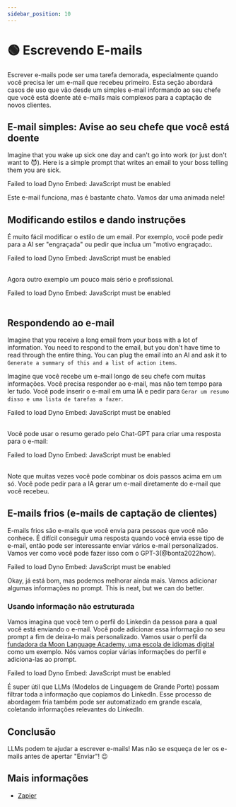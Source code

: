 ```yaml
---
sidebar_position: 10
---
```


# 🟢 Escrevendo E-mails

Escrever e-mails pode ser uma tarefa demorada, especialmente quando você precisa ler um e-mail que recebeu primeiro. Esta seção abordará casos de uso que vão desde um simples e-mail informando ao seu chefe que você está doente até e-mails mais complexos para a captação de novos clientes.


## E-mail simples: Avise ao seu chefe que você está doente

Imagine that you wake up sick one day and can't go into work (or just don't want to 😈). Here is a simple prompt that writes an email to your boss telling them you are sick. 

<div trydyno-embed="" openai-model="text-davinci-003" initial-prompt="Meu nome: Gabriella\nNome do meu chefe: Billy\n\nEscreva um e-mail para o meu chefe dizendo que não vou trabalhar hoje porque estou doente." initial-response="Assunto: Ausência hoje de Gabriella\n\nOlá Billy,\n\nEspero que este e-mail o encontre bem. Infelizmente, não poderei comparecer ao trabalho hoje, pois estou doente e não me sinto bem o suficiente para trabalhar.\nEu já avisei meus colegas de equipe e estou disponível para trabalhar remotamente, se necessário, durante o dia.\nSe você precisar de alguma coisa urgente, por favor, avise-me e farei o meu melhor para ajudar de alguma forma.\nObrigada pela compreensão.\nAtenciosamente,\nGabriella" max-tokens="256" box-rows="8" model-temp="0" top-p="0">
    <noscript>Failed to load Dyno Embed: JavaScript must be enabled</noscript>
</div>

Este e-mail funciona, mas é bastante chato. Vamos dar uma animada nele!

## Modificando estilos e dando instruções

É muito fácil modificar o estilo de um email. Por exemplo, você pode pedir para a AI ser "engraçada" ou pedir que inclua um "motivo engraçado:.


<div trydyno-embed="" openai-model="text-davinci-003" initial-prompt="Meu nome: Gabriella\nNome do meu chefe: Billy\n\nEscreva um e-mail engraçado porém profissional para o meu chefe dizendo que não vou trabalhar hoje porque estou doente. Seja breve e mantenha consistência. Inclua um motivo para a minha ausência." initial-response="Assunto: Desaparecida em Ação: Gabriella está fora hoje\nCaro Billy,\nÉ com grande pesar que informo que a estrela mais brilhante da nossa equipe não estará presente hoje - sim, estou falando de mim mesma. Infelizmente, fui nocauteada por uma combinação mortal de uma gripe forte e um ataque de preguiça agudo. Eu sei, eu sei, meu corpo é um templo e eu deveria cuidar dele melhor.\nDe qualquer forma, não se preocupe, porque vou lutar bravamente contra a doença com uma combinação de sopa de galinha e Netflix. Espero estar de volta na próxima semana com um bronzeado imaginário e um espírito renovado para conquistar o mundo corporativo.\n\nAtenciosamente,\nGabriella" max-tokens="256" box-rows="10" model-temp="0.7" top-p="1">
    <noscript>Failed to load Dyno Embed: JavaScript must be enabled</noscript>
</div>
<br/>

Agora outro exemplo um pouco mais sério e profissional.

<div trydyno-embed="" openai-model="text-davinci-003" initial-prompt="Meu nome: Gabriella\nNome do meu chefe: Billy\n\nEscreva um e-mail **sério** para o meu chefe dizendo que irei me ausentar do trabalho hoje porque estou doente. Seja conciso. " initial-response="Assunto: Ausência no trabalho\n\nCaro Billy,\n\nEspero que esta mensagem o encontre bem. Escrevo para informar que não poderei comparecer ao trabalho hoje devido a problemas de saúde. Lamento qualquer inconveniente que possa causar e espero retornar amanhã.\n\nAtenciosamente,\nGabriella" max-tokens="256" box-rows="8" model-temp="0" top-p="0">
    <noscript>Failed to load Dyno Embed: JavaScript must be enabled</noscript>
</div>
<br/>

## Respondendo ao e-mail

Imagine that you receive a long email from your boss with a lot of information. You need to respond to the email, but you don't have time to read through the entire thing. You can plug the email into an AI and ask it to `Generate a summary of this and a list of action items`.

Imagine que você recebe um e-mail longo de seu chefe com muitas informações. Você precisa responder ao e-mail, mas não tem tempo para ler tudo. Você pode inserir o e-mail em uma IA e pedir para `Gerar um resumo disso e uma lista de tarefas a fazer`. 

<div trydyno-embed="" openai-model="text-davinci-003" initial-prompt="Caro Mario,\n\nEspero que você esteja bem. Estou escrevendo para fornecer atualizações sobre nossa empresa e solicitar sua ajuda para resolver um problema com a interface do usuário (UI) do software em que você está trabalhando.\n\nComo você sabe, nossa empresa tem se concentrado em fornecer uma experiência amigável aos usuários e identificamos alguns problemas com a interface. Especificamente, recebemos feedback dos usuários de que estão tendo dificuldades para acessar determinados recursos e que a UI não é intuitiva o suficiente.\n\nPrecisamos da sua ajuda para solucionar esses problemas e fazer melhorias na interface. Isso pode envolver alterações no layout, design ou funcionalidade. Acreditamos que sua experiência em desenvolvimento de software e sua familiaridade com o software o tornam a pessoa ideal para nos ajudar nessa tarefa.\n\nSe você precisar de recursos ou suporte adicionais para concluir esta tarefa, não hesite em me avisar. Além disso, agradeceria se pudesse fornecer um prazo estimado para quando estima que essas modificações sejam concluídas.\n\nSe tiver alguma dúvida ou precisar de mais esclarecimentos, não hesite em entrar em contato comigo.\n\nObrigado pelo seu trabalho árduo e dedicação à nossa empresa. Aguardo sua resposta em breve.\n\nAtenciosamente,\nJohn\n\nGerar um resumo disso e uma lista de ações a serem tomadas." initial-response="Resumo:\n\nJoão escreveu para Mario solicitando ajuda para melhorar a interface do usuário (UI) de um software da empresa, pois os usuários estão tendo dificuldades para acessar determinados recursos e acham a UI pouco intuitiva. Ele pediu que Mario use sua experiência em desenvolvimento de software para resolver esses problemas e fazer melhorias na interface. John também ofereceu suporte adicional, se necessário, e pediu a Mario um prazo estimado para a conclusão das modificações.\nAções a serem tomadas:\n\nMario deve revisar a interface do usuário e identificar áreas problemáticas.\nEle deve trabalhar na resolução desses problemas e fazer melhorias na interface.\nMario deve fornecer um prazo estimado para a conclusão das modificações.\nSe Mario precisar de suporte adicional, ele deve entrar em contato com John.\nDepois que as modificações forem concluídas, John deve revisar a interface do usuário novamente e fornecer feedback a Mario." max-tokens="256" box-rows="18" model-temp="0" top-p="0">
    <noscript>Failed to load Dyno Embed: JavaScript must be enabled</noscript>
</div>

<br/>Você pode usar o resumo gerado pelo Chat-GPT para criar uma resposta para o e-mail:

<div trydyno-embed="" openai-model="text-davinci-003" initial-prompt="Resumo:\n\nJoão escreveu para Mario solicitando ajuda para melhorar a interface do usuário (UI) de um software da empresa, pois os usuários estão tendo dificuldades para acessar determinados recursos e acham a UI pouco intuitiva. Ele pediu que Mario use sua experiência em desenvolvimento de software para resolver esses problemas e fazer melhorias na interface. John também ofereceu suporte adicional, se necessário, e pediu a Mario um prazo estimado para a conclusão das modificações.\nAções a serem tomadas:\n\nMario deve revisar a interface do usuário e identificar áreas problemáticas.\nEle deve trabalhar na resolução desses problemas e fazer melhorias na interface.\nMario deve fornecer um prazo estimado para a conclusão das modificações.\nSe Mario precisar de suporte adicional, ele deve entrar em contato com John.\nDepois que as modificações forem concluídas, John deve revisar a interface do usuário novamente e fornecer feedback a Mario.\n\nEscreva uma resposta para o João usando o resumo do email acima." initial-response="Prezado João,\n\nObrigado por entrar em contato e por confiar em minha experiência em desenvolvimento de software. Fico feliz em ajudar a melhorar a interface do usuário (UI) do nosso software e garantir que nossos usuários tenham uma experiência mais intuitiva.\n\nVou revisar a interface do usuário e identificar as áreas problemáticas, além de trabalhar na resolução desses problemas e fazer melhorias na interface. Se precisar de suporte adicional, entrarei em contato com você.\n\nEm relação ao prazo para a conclusão das modificações, estou planejando ter tudo concluído dentro de duas semanas. Mas se houver algum problema ou atraso, eu o informarei o mais rápido possível.\n\nAgradeço novamente pela oportunidade de ajudar e aguardo para trabalhar nessa tarefa com você.\n\nAtenciosamente,\n\nMario" max-tokens="256" box-rows="18" model-temp="0" top-p="0">
    <noscript>Failed to load Dyno Embed: JavaScript must be enabled</noscript>
</div>

<br/> Note que muitas vezes você pode combinar os dois passos acima em um só. Você pode pedir para a IA gerar um e-mail diretamente do e-mail que você recebeu.


## E-mails frios (e-mails de captação de clientes)

E-mails frios são e-mails que você envia para pessoas que você não conhece. É difícil conseguir uma resposta quando você envia esse tipo de e-mail, então pode ser interessante enviar vários e-mail personalizados. Vamos ver como você pode fazer isso com o GPT-3(@bonta2022how).

<div trydyno-embed="" openai-model="text-davinci-003" initial-prompt="Nome da empresa: Conga Conga\nMeu nome: Gretchen\nEscreva um email de venda para esse dono de uma empresa, chamado Pranav, apresentando nosso produto, que é um CRM inovador. Faça o e-mail formal, mas acessível." initial-response="Prezado Pranav,\nEspero que este e-mail encontre você bem. Meu nome é Gretchen e sou representante da empresa Conga Conga. Gostaria de aproveitar esta oportunidade para apresentar a você nosso novo produto: um CRM inovador.\nNossa equipe de desenvolvimento trabalhou arduamente para criar um software que ajuda empresas como a sua a gerenciar melhor seus relacionamentos com os clientes, desde o primeiro contato até o pós-venda. Estamos confiantes de que nosso CRM pode melhorar significativamente a eficiência de suas operações e, consequentemente, aumentar sua receita.\nSei que seu tempo é valioso, então, gostaria de agendar uma breve demonstração do nosso produto, onde poderemos apresentar todas as suas funcionalidades e benefícios. Além disso, se tiver qualquer dúvida ou precisar de mais informações, estarei à disposição para ajudá-lo.\nAcredito que podemos ajudar a sua empresa a crescer ainda mais e estamos entusiasmados com a possibilidade de trabalhar com você. Fico no aguardo de sua resposta.\nAtenciosamente,\nGretchen\nConga Conga" max-tokens="256" box-rows="10" model-temp="0.0" top-p="0">
    <noscript>Failed to load Dyno Embed: JavaScript must be enabled</noscript>
</div>

Okay, já está bom, mas podemos melhorar ainda mais. Vamos adicionar algumas informações no prompt. This is neat, but we can do better. 

### Usando informação não estruturada

Vamos imagina que você tem o perfil do Linkedin da pessoa para a qual você está enviando o e-mail. Você pode adicionar essa informação no seu prompt a fim de deixa-lo mais personalizado. Vamos usar o perfil da
[fundadora da Moon Language Academy, uma escola de idiomas digital](https://www.linkedin.com/in/thaisa-teles-98760b190/) como um exemplo. Nós vamos copiar várias informações do perfil e adiciona-las ao prompt.

<div trydyno-embed="" openai-model="text-davinci-003" initial-prompt="Thaisa Teles\nMoon Language Coordinator\nMinas Gerais, Brazil\nSummary\nAprender um novo idioma é muito mais do que uma grande\nnecessidade, mas também uma realização pessoal. É sobre\nexplorar uma nova cultura, descobrir novas formas de se expressar\ne interagir com o mundo, e para isso é preciso imersão.\nMeu maior objetivo é fazer com que esse novo idioma faça parte da\nsua vida e da sua rotina. Pronto para essa aventura?\nExperience\nMoon Language Academy\nCoordinator\n2021 - Present (2 years)\nMoon Language Academy é inovadora no quesito educação.\nTenho o imenso prazer de acompanhar o desenvolvimento de cada aluno e\najudá-los à ter o idioma como parte do dia a dia.\nDepois de 13 anos de experiência como professora e ter morado fora por\nalgum tempo, sei por vivência própria como um outro idioma nos proporciona\nmelhores oportunidades! E é com muita motivação que quero proporcionar\nque cada um possa encontrar tais oportunidades e não perdê-las por não falar\numa segunda língua.\nThaisa Teles English Teacher\nEnglish Second Language Teacher\nApril 2020 - Present (3 years 1 month)\nOver 10 years of experience teaching English as a second language to kids,\nteenagers and adults.\nOwn methodology that mixes video lesson and video call. This methodology\nallows students to focus on listening, speaking, reading and writing.\nAll necessary material is sent to the student and during our video call I can\nteach each one individually according to what is needed.\nCountry Road Group\nSales Consultant\nJuly 2017 - March 2020 (2 years 9 months)\nPage 1 of 3\n✓ Maintaining high standards of display and visual merchandising to ensure\nthe store is well presented.\n✓ Identifying customers wants and needs in every interaction\n✓ Registering sales duties; All transactions ( i. e sales, refunds, exchanges).\n✓ Continuous product development and training each season to ensure\ncustomer receives up to date expert advise\n✓ Managing cash and payment systems in accordance with company\nprocedures and policies.\n✓ All banking duties and end of day reports\n✓Performing high duties\nAchieve Languages Betim\nEnglish Teacher\nAugust 2015 - October 2016 (1 year 3 months)\nMy main responsibility as a teacher is to help your students (kids, teenagers\nand adults) understand English, speak it and be able to write and read it.\nMy duties include preparation of course work, planning of classes and the\nmarking of work handed in.\nMicronet Betim\nEnglish Teacher\nJuly 2010 - October 2016 (6 years 4 months)\nTeach basic English skills including reading, writing, and speaking.\nCompose lesson plans in order to successfully incorporate the full duration of\neach lesson.\nExecute lessons efficiently using different styles of teaching depending on the\ncontent.\nEngage students to ensure a lively classroom atmosphere.\nInstruct students about the structure and content of the English language.\nTeach students the spelling of words, and their meanings.\nEmphasize the rules of composition, grammar and sentence construction.\nTeach students the correct pronunciation of words.\n\nEscreva um e-mail de captação de leads para a fundadora acima, apresentando a Conga-Conga, que é um CRM inovador. Meu nome é Gretchen. Faça o e-mail formal, mas acessível. Mencione detalhes relevantes retirados do Linkedin da fundadora a fim de convence-la do valor do meu produto." initial-response="Assunto: Introdução da Conga-Conga - Inovador CRM para Aprender Idiomas\n\nPrezada Thaisa Teles,\nPermita-me apresentar a você a Conga-Conga, um CRM inovador que irá ajudá-la a melhorar seus resultados no ensino de idiomas.\nVi em seu perfil do LinkedIn que você é uma apaixonada por ensinar novos idiomas e acredita que o aprendizado de línguas é essencial para expandir horizontes e descobrir novas culturas. Na Conga-Conga, acreditamos que a tecnologia é uma grande aliada no processo de aprendizagem, pois nos permite fornecer soluções personalizadas e eficazes para cada aluno.\n\nNosso CRM permite que você acompanhe o progresso individual de cada aluno, além de fornecer insights sobre seu desempenho e necessidades específicas. Com a Conga-Conga, você pode criar um ambiente de ensino mais eficaz e personalizado, adaptado às necessidades de cada aluno.\n\nTemos orgulho de fornecer uma plataforma fácil de usar, com interface intuitiva e recursos avançados. Estamos confiantes de que a Conga-Conga irá ajudá-la a melhorar seus resultados no ensino de idiomas e fazer com que seus alunos aprendam de forma mais rápida e eficiente.\n\nEstou à disposição para apresentar mais detalhes sobre a Conga-Conga e discutir como podemos ajudá-la a levar o aprendizado de idiomas a um novo patamar. Se estiver interessada, podemos marcar uma demonstração gratuita para que você possa experimentar a nossa plataforma.\n\nAtenciosamente,\n\nGretchen" max-tokens="256" box-rows="39" model-temp="0" top-p="0">
    <noscript>Failed to load Dyno Embed: JavaScript must be enabled</noscript>
</div>

É super útil que LLMs (Modelos de Linguagem de Grande Porte) possam filtrar toda a informação que copiamos do LinkedIn. Esse processo de abordagem fria também pode ser automatizado em grande escala, coletando informações relevantes do LinkedIn.

## Conclusão

LLMs podem te ajudar a escrever e-mails! Mas não se esqueça de ler os e-mails antes de apertar "Enviar"! 😉

## Mais informações

- [Zapier](https://zapier.com/blog/use-openai-gpt-3-to-write-emails/)

